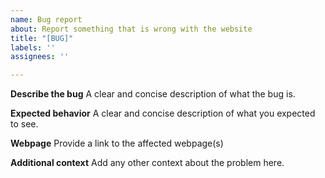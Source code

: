 ```yaml
---
name: Bug report
about: Report something that is wrong with the website
title: "[BUG]"
labels: ''
assignees: ''

---
```


**Describe the bug**
A clear and concise description of what the bug is.

**Expected behavior**
A clear and concise description of what you expected to see.

**Webpage**
Provide a link to the affected webpage(s)

**Additional context**
Add any other context about the problem here.
